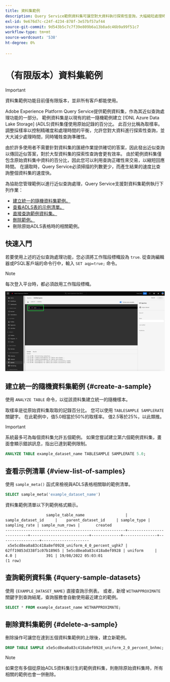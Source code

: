 ```yaml
---
title: 資料集範例
description: Query Service範例資料集可讓您對大資料執行探索性查詢，大幅縮短處理時間，並降低查詢準確度。 本指南提供如何管理範例以進行近似查詢處理的資訊
exl-id: 9e676d7c-c24f-4234-878f-3e57bf57af44
source-git-commit: 9d543b5c7c7f39e809b6a13b8adc46b9a99f51c7
workflow-type: tm+mt
source-wordcount: '538'
ht-degree: 0%

---
```


# （有限版本）資料集範例

>[!IMPORTANT]
>
>資料集範例功能目前僅有限版本，並非所有客戶都能使用。

Adobe Experience Platform Query Service提供範例資料集，作為其近似查詢處理功能的一部分。 範例資料集是以現有的統一隨機範例建立 [!DNL Azure Data Lake Storage] (ADLS)資料集僅使用原始記錄的百分比。 此百分比稱為取樣率。 調整採樣率以控制精確度和處理時間的平衡，允許您對大資料進行探索性查詢，並大大減少處理時間，同時犧牲查詢準確性。

由於許多使用者不需要針對資料集的匯總作業提供確切的答案，因此發出近似查詢以傳回近似答案，對於大型資料集的探索性查詢會更有效率。 由於範例資料集僅包含原始資料集中資料的百分比，因此您可以利用查詢正確性來交易，以縮短回應時間。 在讀取時，Query Service必須掃描的列數更少，而產生結果的速度比查詢整個資料集的速度快。

為協助您管理範例以進行近似查詢處理，Query Service支援對資料集範例執行下列作業：

- [建立統一的隨機資料集範例。](#create-a-sample)
- [查看ADLS表的示例清單。](#view-list-of-samples)
- [直接查詢範例資料集。](#query-sample-datasets)
- [刪除範例。](#delete-a-sample)
- 刪除原始ADLS表格時的相關範例。

## 快速入門

若要使用上述的近似查詢處理功能，您必須將工作階段標幟設為 `true`. 從查詢編輯器或PSQL客戶端的命令行中，輸入 `SET aqp=true;` 命令。

>[!NOTE]
>
>每次登入平台時，都必須啟用工作階段標幟。

![突出顯示「SET aqp=true；」命令的查詢編輯器。](../images/sql/set-session-flag.png)

## 建立統一的隨機資料集範例 {#create-a-sample}

使用 `ANALYZE TABLE` 命令，以從該資料集建立統一的隨機樣本。

取樣率是從原始資料集取取的記錄百分比。 您可以使用 `TABLESAMPLE SAMPLERATE` 關鍵字。 在此範例中，值5.0相當於50%的取樣率。 值2.5等於25%，以此類推。

>[!IMPORTANT]
>
>系統最多可為每個資料集允許五個範例。 如果您嘗試建立第六個範例資料集，畫面會顯示錯誤訊息，指出已達到範例限制。

```sql
ANALYZE TABLE example_dataset_name TABLESAMPLE SAMPLERATE 5.0;
```

## 查看示例清單 {#view-list-of-samples}

使用 `sample_meta()` 函式來檢視與ADLS表格相關聯的範例清單。

```sql
SELECT sample_meta('example_dataset_name')
```

資料集範例清單以下列範例格式顯示。

```shell
                  sample_table_name                  |    sample_dataset_id     |    parent_dataset_id     | sample_type | sampling_rate | sample_num_rows |       created      
-----------------------------------------------------+--------------------------+--------------------------+-------------+---------------+-----------------+---------------------
 x5e5cd8ea0a83c418a8ef0928_uniform_4_0_percent_ughk7 | 62ff19853d338f1c07b18965 | 5e5cd8ea0a83c418a8ef0928 | uniform     |           4.0 |             391 | 19/08/2022 05:03:01
(1 row)
```

## 查詢範例資料集 {#query-sample-datasets}

使用 `{EXAMPLE_DATASET_NAME}` 直接查詢示例表。 或者，新增 `WITHAPPROXIMATE` 關鍵字到查詢結尾，查詢服務會自動使用最近建立的範例。

```sql
SELECT * FROM example_dataset_name WITHAPPROXIMATE;
```

## 刪除資料集範例 {#delete-a-sample}

刪除操作可讓您在達到五個資料集範例的上限後，建立新範例。

```sql
DROP TABLE SAMPLE x5e5cd8ea0a83c418a8ef0928_uniform_2_0_percent_bnhmc;
```

>[!NOTE]
>
>如果您有多個從原始ADLS資料集衍生的範例資料集，則刪除原始資料集時，所有相關的範例也會一併刪除。
